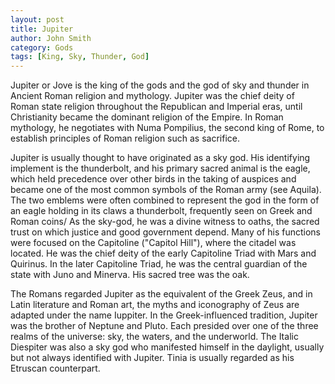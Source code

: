 ```yaml
---
layout: post
title: Jupiter
author: John Smith
category: Gods
tags: [King, Sky, Thunder, God]
---
```

Jupiter or Jove is the king of the gods and the god of sky and thunder in Ancient Roman religion and mythology. Jupiter was the chief deity of Roman state religion throughout the Republican and Imperial eras, until Christianity became the dominant religion of the Empire. In Roman mythology, he negotiates with Numa Pompilius, the second king of Rome, to establish principles of Roman religion such as sacrifice.

Jupiter is usually thought to have originated as a sky god. His identifying implement is the thunderbolt, and his primary sacred animal is the eagle, which held precedence over other birds in the taking of auspices and became one of the most common symbols of the Roman army (see Aquila). The two emblems were often combined to represent the god in the form of an eagle holding in its claws a thunderbolt, frequently seen on Greek and Roman coins/ As the sky-god, he was a divine witness to oaths, the sacred trust on which justice and good government depend. Many of his functions were focused on the Capitoline ("Capitol Hill"), where the citadel was located. He was the chief deity of the early Capitoline Triad with Mars and Quirinus. In the later Capitoline Triad, he was the central guardian of the state with Juno and Minerva. His sacred tree was the oak.

The Romans regarded Jupiter as the equivalent of the Greek Zeus, and in Latin literature and Roman art, the myths and iconography of Zeus are adapted under the name Iuppiter. In the Greek-influenced tradition, Jupiter was the brother of Neptune and Pluto. Each presided over one of the three realms of the universe: sky, the waters, and the underworld. The Italic Diespiter was also a sky god who manifested himself in the daylight, usually but not always identified with Jupiter. Tinia is usually regarded as his Etruscan counterpart.